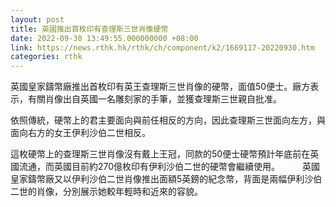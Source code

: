 ```yaml
---
layout: post
title: 英國推出首枚印有查理斯三世肖像硬幣
date: 2022-09-30 13:49:55.000000000 +08:00
link: https://news.rthk.hk/rthk/ch/component/k2/1669117-20220930.htm
categories: rthk
---
```


英國皇家鑄幣廠推出首枚印有英王查理斯三世肖像的硬幣，面值50便士。廠方表示，有關肖像出自英國一名雕刻家的手筆，並獲查理斯三世親自批准。

依照傳統，硬幣上的君主要面向與前任相反的方向，因此查理斯三世面向左方，與面向右方的女王伊利沙伯二世相反。

這枚硬幣上的查理斯三世肖像沒有戴上王冠，同款的50便士硬幣預計年底前在英國流通，而英國目前約270億枚印有伊利沙伯二世的硬幣會繼續使用。
　　
英國皇家鑄幣廠又以伊利沙伯二世肖像推出面額5英鎊的紀念幣，背面是兩幅伊利沙伯二世的肖像，分別展示她較年輕時和近來的容貌。
